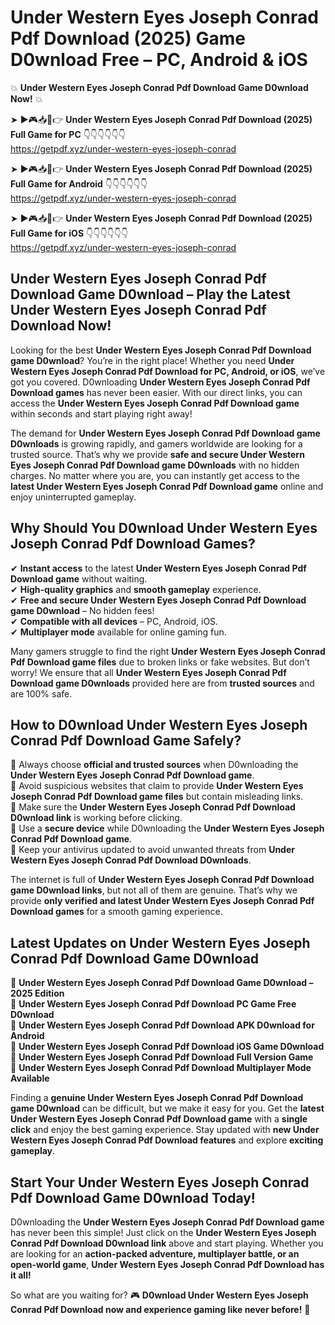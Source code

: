 # Under Western Eyes Joseph Conrad Pdf Download (2025) Game D0wnload Free – PC, Android & iOS

💥 **Under Western Eyes Joseph Conrad Pdf Download Game D0wnload Now!** 💥  

➤ ►🎮📥📱👉 **Under Western Eyes Joseph Conrad Pdf Download (2025) Full Game for PC** 👇👇👇👇👇👇  
https://getpdf.xyz/under-western-eyes-joseph-conrad  

➤ ►🎮📥📱👉 **Under Western Eyes Joseph Conrad Pdf Download (2025) Full Game for Android** 👇👇👇👇👇👇  
https://getpdf.xyz/under-western-eyes-joseph-conrad  

➤ ►🎮📥📱👉 **Under Western Eyes Joseph Conrad Pdf Download (2025) Full Game for iOS** 👇👇👇👇👇👇  
https://getpdf.xyz/under-western-eyes-joseph-conrad  

## Under Western Eyes Joseph Conrad Pdf Download Game D0wnload – Play the Latest Under Western Eyes Joseph Conrad Pdf Download Now!

Looking for the best **Under Western Eyes Joseph Conrad Pdf Download game D0wnload**? You’re in the right place! Whether you need **Under Western Eyes Joseph Conrad Pdf Download for PC, Android, or iOS**, we’ve got you covered. D0wnloading **Under Western Eyes Joseph Conrad Pdf Download games** has never been easier. With our direct links, you can access the **Under Western Eyes Joseph Conrad Pdf Download game** within seconds and start playing right away!  

The demand for **Under Western Eyes Joseph Conrad Pdf Download game D0wnloads** is growing rapidly, and gamers worldwide are looking for a trusted source. That’s why we provide **safe and secure Under Western Eyes Joseph Conrad Pdf Download game D0wnloads** with no hidden charges. No matter where you are, you can instantly get access to the **latest Under Western Eyes Joseph Conrad Pdf Download game** online and enjoy uninterrupted gameplay.  

## **Why Should You D0wnload Under Western Eyes Joseph Conrad Pdf Download Games?**  

✔ **Instant access** to the latest **Under Western Eyes Joseph Conrad Pdf Download game** without waiting.  
✔ **High-quality graphics** and **smooth gameplay** experience.  
✔ **Free and secure Under Western Eyes Joseph Conrad Pdf Download game D0wnload** – No hidden fees!  
✔ **Compatible with all devices** – PC, Android, iOS.  
✔ **Multiplayer mode** available for online gaming fun.  

Many gamers struggle to find the right **Under Western Eyes Joseph Conrad Pdf Download game files** due to broken links or fake websites. But don’t worry! We ensure that all **Under Western Eyes Joseph Conrad Pdf Download game D0wnloads** provided here are from **trusted sources** and are 100% safe.  

## **How to D0wnload Under Western Eyes Joseph Conrad Pdf Download Game Safely?**  

📌 Always choose **official and trusted sources** when D0wnloading the **Under Western Eyes Joseph Conrad Pdf Download game**.  
📌 Avoid suspicious websites that claim to provide **Under Western Eyes Joseph Conrad Pdf Download game files** but contain misleading links.  
📌 Make sure the **Under Western Eyes Joseph Conrad Pdf Download D0wnload link** is working before clicking.  
📌 Use a **secure device** while D0wnloading the **Under Western Eyes Joseph Conrad Pdf Download game**.  
📌 Keep your antivirus updated to avoid unwanted threats from **Under Western Eyes Joseph Conrad Pdf Download D0wnloads**.  

The internet is full of **Under Western Eyes Joseph Conrad Pdf Download game D0wnload links**, but not all of them are genuine. That’s why we provide **only verified and latest Under Western Eyes Joseph Conrad Pdf Download games** for a smooth gaming experience.  

## **Latest Updates on Under Western Eyes Joseph Conrad Pdf Download Game D0wnload**  

🔹 **Under Western Eyes Joseph Conrad Pdf Download Game D0wnload – 2025 Edition**  
🔹 **Under Western Eyes Joseph Conrad Pdf Download PC Game Free D0wnload**  
🔹 **Under Western Eyes Joseph Conrad Pdf Download APK D0wnload for Android**  
🔹 **Under Western Eyes Joseph Conrad Pdf Download iOS Game D0wnload**  
🔹 **Under Western Eyes Joseph Conrad Pdf Download Full Version Game**  
🔹 **Under Western Eyes Joseph Conrad Pdf Download Multiplayer Mode Available**  

Finding a **genuine Under Western Eyes Joseph Conrad Pdf Download game D0wnload** can be difficult, but we make it easy for you. Get the **latest Under Western Eyes Joseph Conrad Pdf Download game** with a **single click** and enjoy the best gaming experience. Stay updated with **new Under Western Eyes Joseph Conrad Pdf Download features** and explore **exciting gameplay**.  

## **Start Your Under Western Eyes Joseph Conrad Pdf Download Game D0wnload Today!**  

D0wnloading the **Under Western Eyes Joseph Conrad Pdf Download game** has never been this simple! Just click on the **Under Western Eyes Joseph Conrad Pdf Download D0wnload link** above and start playing. Whether you are looking for an **action-packed adventure, multiplayer battle, or an open-world game**, **Under Western Eyes Joseph Conrad Pdf Download has it all!**  

So what are you waiting for? 🎮 **D0wnload Under Western Eyes Joseph Conrad Pdf Download now and experience gaming like never before!** 🚀  